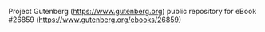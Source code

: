 Project Gutenberg (https://www.gutenberg.org) public repository for eBook #26859 (https://www.gutenberg.org/ebooks/26859)
